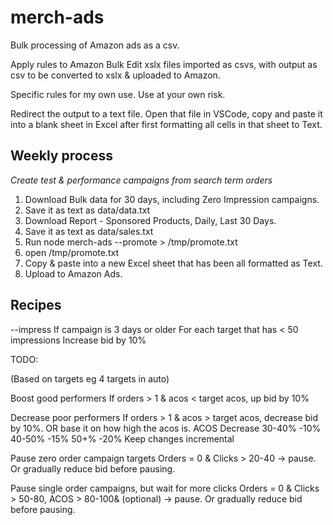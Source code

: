 # merch-ads
Bulk processing of Amazon ads as a csv.

Apply rules to Amazon Bulk Edit xslx files imported as csvs, with output as csv to be converted to xslx & uploaded to Amazon.

Specific rules for my own use. Use at your own risk.

Redirect the output to a text file. Open that file in VSCode, copy and paste it into a blank sheet in Excel after first formatting all cells in that sheet to Text.

## Weekly process

*Create test & performance campaigns from search term orders*

1. Download Bulk data for 30 days, including Zero Impression campaigns.
2. Save it as text as data/data.txt
3. Download Report - Sponsored Products, Daily, Last 30 Days.
4. Save it as text as data/sales.txt
5. Run node merch-ads --promote > /tmp/promote.txt
6. open /tmp/promote.txt
7. Copy & paste into a new Excel sheet that has been all formatted as Text.
8. Upload to Amazon Ads.

## Recipes

--impress
If campaign is 3 days or older
For each target that has < 50 impressions
Increase bid by 10%


TODO:

(Based on targets eg 4 targets in auto)

Boost good performers
If orders > 1 & acos < target acos, up bid by 10%

Decrease poor performers
If orders > 1 & acos > target acos, decrease bid by 10%. OR base it on how high the acos is.
    ACOS    Decrease
    30-40%  -10%
    40-50%  -15%
    50+%    -20%
    Keep changes incremental

Pause zero order campaign targets
Orders = 0 & Clicks > 20-40 -> pause. Or gradually reduce bid before pausing.

Pause single order campaigns, but wait for more clicks
Orders = 0 & Clicks > 50-80, ACOS > 80-100& (optional) -> pause. Or gradually reduce bid before pausing.
